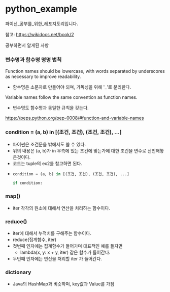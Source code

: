 # python_example
파이선_공부를_위한_레포지토리입니다.

참고: https://wikidocs.net/book/2

공부하면서 알게된 사항

### 변수명과 함수명 명명 법칙
Function names should be lowercase, with words separated by underscores as necessary to improve readability.
- 함수명은 소문자로 만들어야 되며, 가독성을 위해 '_'로 분리한다.

Variable names follow the same convention as function names.
- 변수명도 함수명과 동일한 규칙을 갖는다.

https://peps.python.org/pep-0008/#function-and-variable-names

### condition = (a, b) in [(조건, 조건), (조건, 조건), ...]
- 파이썬은 조건문을 밖에서도 쓸 수 있다.
- 위의 내용은 (a, b)가 in 우측에 있는 조건에 맞는가에 대한 조건을 변수로 선언해놓은것이다.
- 코드는 tuple의 ex2를 참고하면 된다.
- ~~~python
  condition = (a, b) in [(조건, 조건), (조건, 조건), ...]
  
  if condition:
  ~~~

### map()
- iter 각각의 원소에 대해서 연산을 처리하는 함수이다.

### reduce()
- iter에 대해서 누적치를 구해주는 함수이다.
- reduce(집계함수, iter)
- 첫번째 인자에는 집계함수가 들어가며 대표적인 예를 들자면
  - lambda(x, y: x + y, iter) 같은 함수가 들어간다.
- 두번째 인자에는 연산을 처리할 iter 가 들어간다.

### dictionary
- Java의 HashMap과 비슷하며, key값과 Value를 가짐